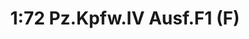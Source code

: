 ---
layout: product
title: "1:72 Pz.Kpfw.IV Ausf.F1 (F)"
price: "2400" 
desc: "Maketa"
img_path: "/assets/img/DRA7560.webp"
brand: "Dragon"
available: false
special_offer: false
new: false
soon: false
cat: "010000"
subcat: "010600"
subsubcat: "0N/A"
sifra: "DRA7560"
popular: false
spec: false
---